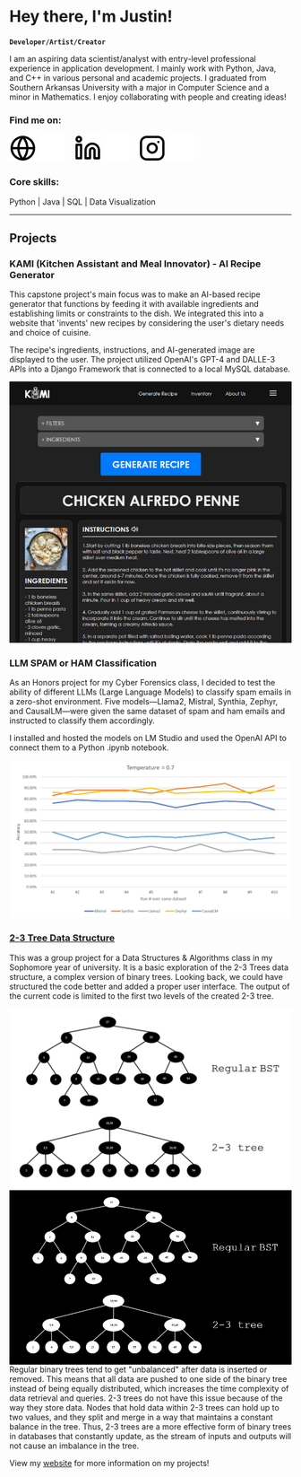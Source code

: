 # Hey there, I'm Justin!

**`Developer/Artist/Creator`**

I am an aspiring data scientist/analyst with entry-level professional experience in application development. I mainly work with Python, Java, and C++ in various personal and academic projects. I graduated from Southern Arkansas University with a major in Computer Science and a minor in Mathematics. I enjoy collaborating with people and creating ideas!

### Find me on:

[![website](./img/globe-light.svg)](https://ajustinong.github.io#gh-light-mode-only)
[![website](./img/globe-dark.svg)](https://ajustinong.github.io#gh-dark-mode-only)
&nbsp;&nbsp;
[![website](./img/linkedin-light.svg)](https://linkedin.com/in/a-justin-ong#gh-light-mode-only)
[![website](./img/linkedin-dark.svg)](https://linkedin.com/in/a-justin-ong#gh-dark-mode-only)
&nbsp;&nbsp;
[![website](./img/instagram-light.svg)](https://instagram.com/idrawshizzle#gh-light-mode-only)
[![website](./img/instagram-dark.svg)](https://instagram.com/idrawshizzle#gh-dark-mode-only)

### Core skills:
Python | Java | SQL | Data Visualization

---

## Projects

### KAMI (Kitchen Assistant and Meal Innovator) - AI Recipe Generator

This capstone project's main focus was to make an AI-based recipe generator that functions by feeding it with available ingredients and establishing limits or constraints to the dish. We integrated this into a website that 'invents' new recipes by considering the user's dietary needs and choice of cuisine.

The recipe's ingredients, instructions, and AI-generated image are displayed to the user. The project utilized OpenAI's GPT-4 and DALLE-3 APIs into a Django Framework that is connected to a local MySQL database.

![KAMI Website](./img/KAMI.PNG)

### LLM SPAM or HAM Classification

As an Honors project for my Cyber Forensics class, I decided to test the ability of different LLMs (Large Language Models) to classify spam emails in a zero-shot environment. Five models—Llama2, Mistral, Synthia, Zephyr, and CausalLM—were given the same dataset of spam and ham emails and instructed to classify them accordingly.

I installed and hosted the models on LM Studio and used the OpenAI API to connect them to a Python .ipynb notebook.

![Email Classification](./img/EmailClassification.PNG)

### [2-3 Tree Data Structure][23Tree] 
This was a group project for a Data Structures & Algorithms class in my Sophomore year of university. It is a basic exploration of the 2-3 Trees data structure, a complex version of binary trees. Looking back, we could have structured the code better and added a proper user interface. The output of the current code is limited to the first two levels of the created 2-3 tree.

[<img align="left" alt="23TreesLight" width="1000px" src="./img/23Treeslight.PNG" style="padding-right:10px;" />][profilelight]
[<img align="left" alt="23TreesDark" width="1000px" src="./img/23Treesdark.PNG" style="padding-right:10px;" />][profiledark]

Regular binary trees tend to get "unbalanced" after data is inserted or removed. This means that all data are pushed to one side of the binary tree instead of being equally distributed, which increases the time complexity of data retrieval and queries. 2-3 trees do not have this issue because of the way they store data. Nodes that hold data within 2-3 trees can hold up to two values, and they split and merge in a way that maintains a constant balance in the tree. Thus, 2-3 trees are a more effective form of binary trees in databases that constantly update, as the stream of inputs and outputs will not cause an imbalance in the tree.

View my [website](https://ajustinong.github.io) for more information on my projects!

[profile]: https://github.com/aJustinOng
[profilelight]: https://github.com/aJustinOng#gh-light-mode-only
[profiledark]: https://github.com/aJustinOng#gh-dark-mode-only

[23Tree]: https://github.com/aJustinOng/23Trees

